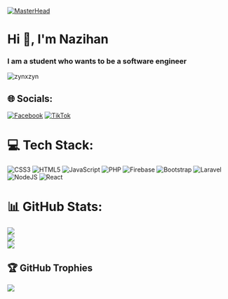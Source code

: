 [![MasterHead](https://dribbble.com/shots/3848914-Programmer-Thomas)](https://zyn.epizy.com)
<h1 align="left">Hi 👋, I'm Nazihan</h1>
<h3 align="left">I am a student who wants to be a software engineer</h3>

<p align="left"> <img src="https://komarev.com/ghpvc/?username=zynxzyn&label=Profile%20views&color=0e75b6&style=flat" alt="zynxzyn" /> </p>


## 🌐 Socials:
[![Facebook](https://img.shields.io/badge/Facebook-%231877F2.svg?logo=Facebook&logoColor=white)](https://facebook.com/nazihant) [![TikTok](https://img.shields.io/badge/TikTok-%23000000.svg?logo=TikTok&logoColor=white)](https://tiktok.com/@nazihanxzyn) 

# 💻 Tech Stack:
![CSS3](https://img.shields.io/badge/css3-%231572B6.svg?style=for-the-badge&logo=css3&logoColor=white) ![HTML5](https://img.shields.io/badge/html5-%23E34F26.svg?style=for-the-badge&logo=html5&logoColor=white) ![JavaScript](https://img.shields.io/badge/javascript-%23323330.svg?style=for-the-badge&logo=javascript&logoColor=%23F7DF1E) ![PHP](https://img.shields.io/badge/php-%23777BB4.svg?style=for-the-badge&logo=php&logoColor=white) ![Firebase](https://img.shields.io/badge/firebase-%23039BE5.svg?style=for-the-badge&logo=firebase) ![Bootstrap](https://img.shields.io/badge/bootstrap-%23563D7C.svg?style=for-the-badge&logo=bootstrap&logoColor=white) ![Laravel](https://img.shields.io/badge/laravel-%23FF2D20.svg?style=for-the-badge&logo=laravel&logoColor=white) ![NodeJS](https://img.shields.io/badge/node.js-6DA55F?style=for-the-badge&logo=node.js&logoColor=white) ![React](https://img.shields.io/badge/react-%2320232a.svg?style=for-the-badge&logo=react&logoColor=%2361DAFB)
# 📊 GitHub Stats:
![](https://github-readme-stats.vercel.app/api?username=zynxzyn&theme=react&hide_border=true&include_all_commits=false&count_private=false)<br/>
![](https://github-readme-streak-stats.herokuapp.com/?user=zynxzyn&theme=react&hide_border=true)<br/>
![](https://github-readme-stats.vercel.app/api/top-langs/?username=zynxzyn&theme=react&hide_border=true&include_all_commits=false&count_private=false&layout=compact)

## 🏆 GitHub Trophies
![](https://github-profile-trophy.vercel.app/?username=zynxzyn&theme=radical&no-frame=false&no-bg=true&margin-w=4)
